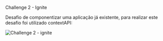 Challenge 2 - Ignite

Desafio de componentizar uma aplicação já existente, para realizar este desafio foi utilizado contextAPI:

![Challenge 2 - ignite](https://user-images.githubusercontent.com/86811450/145407369-09772193-a571-441c-a128-b2999b2b1e34.gif)

